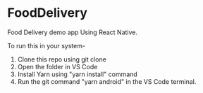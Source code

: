# FoodDelivery
Food Delivery demo app Using React Native.




To run this in your system-
1. Clone this repo using git clone 
2. Open the folder in VS Code
3. Install Yarn using "yarn install" command
4. Run the git command "yarn android" in the VS Code terminal.

